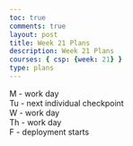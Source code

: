 ```yaml
---
toc: true
comments: true
layout: post
title: Week 21 Plans
description: Week 21 Plans
courses: { csp: {week: 21} }
type: plans
---
```


M - work day<br>
Tu - next individual checkpoint<br>
W - work day<br>
Th - work day<br>
F - deployment starts